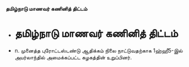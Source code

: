 **தமிழ்நாடு மாணவர் கணினித் திட்டம்**
- # தமிழ்நாடு மாணவர் கணினித் திட்டம்
- n. முனைத்த புரோட்டஸ்டண்டு ஆதிக்கம் நிலை நாட்டுவதற்காக 1ஹ்ஹீ5-இல்  அயர்லாந்தில் அமைக்கப்பட்ட கழகத்தின் உறுப்பினர்.

